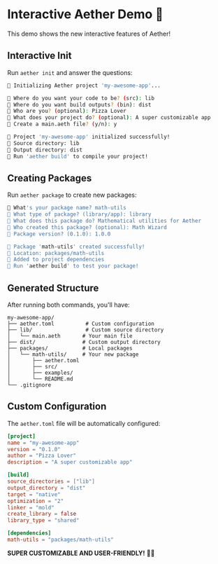 # Interactive Aether Demo 🍕

This demo shows the new interactive features of Aether!

## Interactive Init

Run `aether init` and answer the questions:

```bash
🍕 Initializing Aether project 'my-awesome-app'...

🍕 Where do you want your code to be? (src): lib
🍕 Where do you want build outputs? (bin): dist
🍕 Who are you? (optional): Pizza Lover
🍕 What does your project do? (optional): A super customizable app
🍕 Create a main.aeth file? (y/n): y

🍕 Project 'my-awesome-app' initialized successfully!
🍕 Source directory: lib
🍕 Output directory: dist
🍕 Run 'aether build' to compile your project!
```

## Creating Packages

Run `aether package` to create new packages:

```bash
🍕 What's your package name? math-utils
🍕 What type of package? (library/app): library
🍕 What does this package do? Mathematical utilities for Aether
🍕 Who created this package? (optional): Math Wizard
🍕 Package version? (0.1.0): 1.0.0

🍕 Package 'math-utils' created successfully!
🍕 Location: packages/math-utils
🍕 Added to project dependencies
🍕 Run 'aether build' to test your package!
```

## Generated Structure

After running both commands, you'll have:

```
my-awesome-app/
├── aether.toml          # Custom configuration
├── lib/                 # Custom source directory
│   └── main.aeth       # Your main file
├── dist/               # Custom output directory
├── packages/           # Local packages
│   └── math-utils/     # Your new package
│       ├── aether.toml
│       ├── src/
│       ├── examples/
│       └── README.md
└── .gitignore
```

## Custom Configuration

The `aether.toml` file will be automatically configured:

```toml
[project]
name = "my-awesome-app"
version = "0.1.0"
author = "Pizza Lover"
description = "A super customizable app"

[build]
source_directories = ["lib"]
output_directory = "dist"
target = "native"
optimization = "2"
linker = "mold"
create_library = false
library_type = "shared"

[dependencies]
math-utils = "packages/math-utils"
```

**SUPER CUSTOMIZABLE AND USER-FRIENDLY!** 🚀✨ 